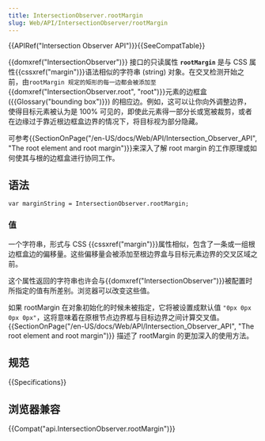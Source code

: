 ```yaml
---
title: IntersectionObserver.rootMargin
slug: Web/API/IntersectionObserver/rootMargin
---
```

{{APIRef("Intersection Observer API")}}{{SeeCompatTable}}

{{domxref("IntersectionObserver")}} 接口的只读属性 **`rootMargin`** 是与 CSS 属性{{cssxref("margin")}}语法相似的字符串 (string) 对象。在交叉检测开始之前，由`rootMargin 规定的矩形的每一边都会被添加至`{{domxref("IntersectionObserver.root", "root")}}元素的边框盒 ({{Glossary("bounding box")}}) 的相应边。例如，这可以让你向外调整边界，使得目标元素被认为是 100% 可见的，即使此元素得一部分长或宽被裁剪，或者在边缘过于靠近根边框盒边界的情况下，将目标视为部分隐藏。

可参考{{SectionOnPage("/en-US/docs/Web/API/Intersection_Observer_API", "The root element and root margin")}}来深入了解 root margin 的工作原理或如何使其与根的边框盒进行协同工作。

## 语法

```plain
var marginString = IntersectionObserver.rootMargin;
```

### 值

一个字符串，形式与 CSS {{cssxref("margin")}}属性相似，包含了一条或一组根边框盒边的偏移量。这些偏移量会被添加至根边界盒与目标元素边界的交叉区域之前。

这个属性返回的字符串也许会与{{domxref("IntersectionObserver")}}被配置时所指定的值有所差别。浏览器可以改变这些值。

如果 rootMargin 在对象初始化的时候未被指定，它将被设置成默认值 `"0px 0px 0px 0px"`，这将意味着在原根节点边界框与目标边界之间计算交叉值。{{SectionOnPage("/en-US/docs/Web/API/Intersection_Observer_API", "The root element and root margin")}} 描述了 rootMargin 的更加深入的使用方法。

## 规范

{{Specifications}}

## 浏览器兼容

{{Compat("api.IntersectionObserver.rootMargin")}}
